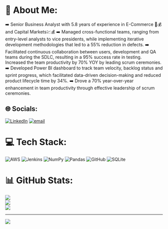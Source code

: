 # 💫 About Me:
➡️ Senior Business Analyst with 5.8 years of experience in E-Commerce 🏬💰and Capital Markets💹💰
➡️ Managed cross-functional teams, ranging from entry-level analysts to vice presidents, while implementing iterative development methodologies that led to a 55% reduction in defects.
➡️ Facilitated continuous collaboration between users, development and QA teams during the SDLC, resulting in a 95% success rate in testing. Increased the team productivity by 70% YOY by leading scrum ceremonies.
➡️ Developed Power BI dashboard to track team velocity, backlog status and sprint progress, which facilitated data-driven decision-making and reduced product lifecycle time by 34%.
➡️ Drove a 70% year-over-year enhancement in team productivity through effective leadership of scrum ceremonies.
 


## 🌐 Socials:
[![LinkedIn](https://img.shields.io/badge/LinkedIn-%230077B5.svg?logo=linkedin&logoColor=white)](https://linkedin.com/in/http://linkedin.com/in/prajwal1709) [![email](https://img.shields.io/badge/Email-D14836?logo=gmail&logoColor=white)](mailto:gowdadruva97@gmail.com) 

# 💻 Tech Stack:
![AWS](https://img.shields.io/badge/AWS-%23FF9900.svg?style=flat&logo=amazon-aws&logoColor=white) ![Jenkins](https://img.shields.io/badge/jenkins-%232C5263.svg?style=flat&logo=jenkins&logoColor=white) ![NumPy](https://img.shields.io/badge/numpy-%23013243.svg?style=flat&logo=numpy&logoColor=white) ![Pandas](https://img.shields.io/badge/pandas-%23150458.svg?style=flat&logo=pandas&logoColor=white) ![GitHub](https://img.shields.io/badge/github-%23121011.svg?style=flat&logo=github&logoColor=white) ![SQLite](https://img.shields.io/badge/sqlite-%2307405e.svg?style=flat&logo=sqlite&logoColor=white)
# 📊 GitHub Stats:
![](https://github-readme-stats.vercel.app/api?username=gowdadruva97&theme=ambient_gradient&hide_border=true&include_all_commits=false&count_private=false)<br/>
![](https://nirzak-streak-stats.vercel.app/?user=gowdadruva97&theme=ambient_gradient&hide_border=true)<br/>
![](https://github-readme-stats.vercel.app/api/top-langs/?username=gowdadruva97&theme=ambient_gradient&hide_border=true&include_all_commits=false&count_private=false&layout=compact)

---
[![](https://visitcount.itsvg.in/api?id=gowdadruva97&icon=6&color=1)](https://visitcount.itsvg.in)

<!-- Proudly created with GPRM ( https://gprm.itsvg.in ) -->
